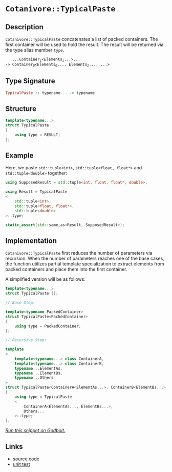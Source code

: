 <!-- Copyright 2024 Feng Mofan
SPDX-License-Identifier: Apache-2.0 -->

# `Cotanivore::TypicalPaste`

## Description

`Cotanivore::TypicalPaste` concatenates a list of packed containers. The first container will be used to hold the result. The result will be returned via the type alias member `type`.
<pre><code>   ...Container<sub><i>i</i></sub>&lt;Elements<sub><i>i</i></sub>...&gt;...
-> Container<sub><i>0</i></sub>&lt;Elements<sub><i>0</i></sub>..., Elements<sub><i>1</i></sub>..., ...></code></pre>

## Type Signature

```Haskell
TypicalPaste :: typename... -> typename
```

## Structure

```C++
template<typename...>
struct TypicalPaste
{
    using type = RESULT;
};
```

## Example

Here, we paste `std::tuple<int>`,  `std::tuple<float, float*>` and `std::tuple<double>` together:

```C++
using SupposedResult = std::tuple<int, float, float*, double>;

using Result = TypicalPaste
<
    std::tuple<int>, 
    std::tuple<float, float*>,
    std::tuple<double>
>::type;

static_assert(std::same_as<Result, SupposedResult>);
```

## Implementation

`Cotanivore::TypicalPaste` first reduces the number of parameters via recursion.
When the number of parameters reaches one of the base cases, the function utilizes partial template specialization to extract elements from packed containers and place them into the first container.

A simplified version will be as follows:

```C++
template<typename...>
struct TypicalPaste {};

// Base Step:

template<typename PackedContainer>
struct TypicalPaste<PackedContainer>
{
    using type = PackedContainer;
};

// Recursive Step:

template
<
    template<typename...> class ContainerA,
    template<typename...> class ContainerB,
    typename...ElementAs, 
    typename...ElementBs,
    typename...Others
>
struct TypicalPaste<ContainerA<ElementAs...>, ContainerB<ElementBs...>, Others...>
{
    using type = TypicalPaste
    <
        ContainerA<ElementAs..., ElementBs...>,
        Others...
    >::type;
};
```

[*Run this snippet on Godbolt.*](https://godbolt.org/#z:OYLghAFBqd5QCxAYwPYBMCmBRdBLAF1QCcAaPECAMzwBtMA7AQwFtMQByARg9KtQYEAysib0QXACx8BBAKoBnTAAUAHpwAMvAFYTStJg1DIApACYAQuYukl9ZATwDKjdAGFUtAK4sGe1wAyeAyYAHI%2BAEaYxCAAzNIADqgKhE4MHt6%2BekkpjgJBIeEsUTHxtpj2eQxCBEzEBBk%2BflzllWk1dQQFYZHRcdIKtfWNWS2Dnd1FJf0AlLaoXsTI7BwEmCwJBmsmsW4EAJ4JjKyYAHTnO9gmGgCCg8ReDgDUACqHeKK0ykyDmE8mAHYrACACI7Ky3a43AD00KeFh%2BfxqmASIChULWGy2mB2e0OxzYT2%2ByAA1ph3LImMFopcofdHgRXu9Pt9frjiWSKYIqSFiLTIUCoU9hU8vCkjE8Dkd/rEQUSmKTyR5udS%2BbEITdAWD1ejbrCngAlTDIRYpABuSLWqN1N0xmyY20huyFIrt2NxUoJZwusWwT2QBgUCieytqqpupBdwrdDpxu09zDY51Ol39geDoZ50RsUcl%2BMT3tO2HobEEd1I/1uIrzRwLyeL60YBAsCkjVdd%2BZOyYA8gQENEFOjfXSCA9nm8Eh8xKztrtM%2BHcQ3SwQ7snLhX57yrLsl02W2vfRXe/3iAoD1cBRrq2LgsAa38dnKEycmZOWT9HTdq7jc9XN9FNR3Esm1Xc4K13QR9x9bA2y/asRWPAc13bYVLhAEBPXBdFQSwyE9QAKkIojiOhKFoSIl5sCEF4iNIgjiIYujNUhMxYmCAMvCwGU9i8TY4wvZibhvCUhF4nJySNBQvFoRlHyeQZ0HQghePoXFggICsqFoVAHU07SHXwit0AWCJVOHHU8KE8U70k6TZNlV8py%2BD8cSdNxcwUpSVLjNx1PXSs4OFTyMO83EtJ0jSnnCgz1w8ghFJCvjcWMrxTP4odsCU/FcME8ZHGQAB9H4lHqCBgoUE4isHXZbJkitRIScT0FqghLhmHKODmWhOAAVl4PxuF4VBOHcyxrHkhYlgfVieFIAhNE6uYSRAHrJFODRJC4AFYg0HqNDMAA2A6zAADhO/ROEkXgWAkDQNFIAatFIYaOF4BQQHu%2BaOC0OY4FgGBEBABYCASLwNIoCA0A2OholCE5OFUE6DoAWgOyQnmAZBkCeKRTjMXhyUIEg8EUlp%2BEEEQxHYKQZEERQVHUb6dD0AB3YgmFRQaut6/qFuezhuzB0HGVQKgnkRlG0YxrGcbWswnggDxofoYh/hmmZeC%2Bn7SAgJAocnFXyEofWYZiYApDMPg6DWU9KAiPmImCOp9k4WbHeYYh9m7CJtGNL7Zqh5duwYWgXaZ0gsAiLxgDcMRaHewaI/WQxgHEcP8GIP28AtBOnswVRjTBlZZvUio%2BdoPAInZz2PCwPnRzwG7E4tYgImSTAQWTowK6MBa5i0phgAUAA1PBMBZ7ta1d3hyeET5qekWf6bUPndBaAxe9MMbLH0Sv3sgOZUASKoE%2BRhTHy3qxLDMJ7UBb4gScwfeIDmOws%2BcCBXBGZpSECakpj6C0HIqQBDf2yMkEBDBJi9BiGMCo79qhDAaJ4Joeg34OHaEg6BxRAG2CQWAsYWD/4wIkK/SayxSEXQ4H1B6fMXriyRqjdGmNsa43lhAXARNVbmFiFwDWc0%2B5zH7EwLAMQX6kGWpIWIpwACcsQASSA2mYSQB07o9QOjIqhV1SA3V4acA6XADonRkSdQxq0uA9TkQdWh4cXpvQ%2BgIpmv0Aa6yBkLMGRtIaoGVrDeGHA6gsDNACZGTA0wpxxjI04XB1oE3wEQB%2BpNaZzyphIReshl6MyeroS2bMObT25tQ3mtiBbuJFmLAJQSQlhIlFwSJ0SNAKyVgbaIatYhmH4VrTqOs9beOaWQCGJsVYgAqcEgMKdalcHujQGSA47YOydp7aepB3bO29r7BwSzA5NmDqHPmkdo6x1oPHJZWAWApzTk9DOWcc583zoXNYSzS7dXDhXKuzta4rCeg3Jus0W5tyUJ3M53dbx9z4AYIeo9x6T0YEs2elNxA0yXkoFe4dsn6BTigaw1hd4RGfofY%2BaRT7n1lJfawN8hr30fni1oCCXAMApJkH%2Bf9CgkKARAqoBDSDAKqNg6YcC2gCA6MMFBowaUYMFUQllODYF4M6Jy8Y9ReWALIYsChfCqE0MekNTgTwRlVLGTUup60FacPia0vhmtBGkGEaIygBTtG6MiRtAEliATbUkMotGLQtX81erYBxnTnHwFccDYWnjBm%2BLYJwAJUsWAKDNNjM0tTTjYkGLErhJM9BwvnqkpJGTV5xFILkzmPACmaroSUkGYMnii11cQFgsb42JuTamxkitemm1abEDpoLXERv6cbDtQyE2NQKkmmRBVW1FXrWjK2MzbYQHtuHFZizE4rq9j7P2mzvFBxDmHS5mAo4xzjgnWapzzmfN4FcjBNzw53JNA8xOTzy6V2rvsD59cH4/N4H89ugLzkgqcWCweI8x4TynonbNKTEXpORZk5msR0WbyxTvV51Kj4n04NCTypLr630pVgal6Cqh0oZaglozKejSvAbkNInLuVpCVTK4jmC5Uip/ixiVExiHUcIWxxlaDJVUb5SqqalDnnluKRwOtDb0ZxoTU8cdKbYyDBNXEkg5qe1OKEZgERfRxHPIdSAMwkTYixB6ntTad0zMAiMTY2%2BnB7GfStZInqsieonUOjIyQMjtryK4Ih55sQikOb9YGgp%2BN7ParC1aluKRnCSCAA%3D)

## Links

- [source code](../../../../conceptrodon/cotanivore/paste.hpp)
- [unit test](../../../../tests/unit/cotanivore/typical_paste.test.hpp)
